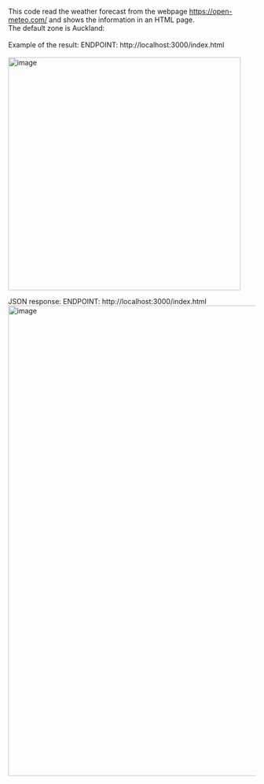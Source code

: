 This code read the weather forecast from the webpage https://open-meteo.com/ and shows the information in an HTML page.
<br>
The default zone is Auckland:
<br>
<br>
Example of the result:
ENDPOINT: http://localhost:3000/index.html
<br>
<br>
<img width="473" alt="image" src="https://github.com/candreanivera/WeatherForecast/assets/130986869/da91c16f-54f5-4193-ade0-de5f5b7d11a9">

JSON response: 
ENDPOINT: http://localhost:3000/index.html
<img width="955" alt="image" src="https://github.com/candreanivera/WeatherForecast/assets/130986869/12e276f6-47f3-4108-970c-3d39477c385c">
